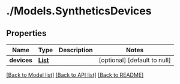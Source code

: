 # ./Models.SyntheticsDevices
## Properties

Name | Type | Description | Notes
------------ | ------------- | ------------- | -------------
**devices** | [**List**][1] |  | [optional] [default to null]

[[Back to Model list]][2] [[Back to API list]][3] [[Back to README]][4]

[1]: SyntheticsDevice.md
[2]: ../README.md#documentation-for-models
[3]: ../README.md#documentation-for-api-endpoints
[4]: ../README.md
